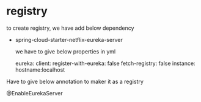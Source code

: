 # registry

to create registry, we have add below dependency
- spring-cloud-starter-netflix-eureka-server
    
    we have to give below properties in yml
    
    eureka:
   client:
      register-with-eureka: false
      fetch-registry: false
   instance:
      hostname:localhost
      
Have to give below annotation to maker it as a registry

@EnableEurekaServer
